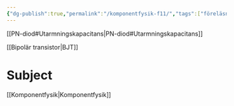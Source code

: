 ```yaml
---
{"dg-publish":true,"permalink":"/komponentfysik-f11/","tags":["föreläsning","komponentfysik"]}
---
```



[[PN-diod#Utarmningskapacitans\|PN-diod#Utarmningskapacitans]]

[[Bipolär transistor\|BJT]]







# Subject
[[Komponentfysik\|Komponentfysik]]
